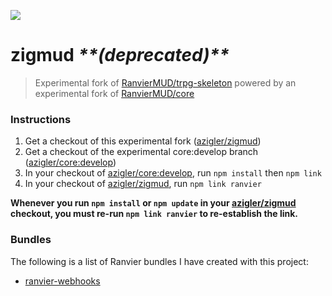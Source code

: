 ![](https://images.prismic.io/andrewzigler/5271ff8a-093f-40ed-a08f-8a2fb3d7764e_zigmud.jpg?ixlib=gatsbyFP&auto=compress%2Cformat&fit=max&q=50&rect=0%2C0%2C1200%2C628&w=1200&h=628)

# zigmud *\*\*(deprecated)\*\**

> Experimental fork of [RanvierMUD/trpg-skeleton](https://github.com/RanvierMUD/trpg-skeleton) powered by an experimental fork of [RanvierMUD/core](https://github.com/azigler/core)

### Instructions

1. Get a checkout of this experimental fork ([azigler/zigmud](https://github.com/azigler/zigmud))
2. Get a checkout of the experimental core:develop branch ([azigler/core:develop](https://github.com/azigler/core/tree/develop))
3. In your checkout of [azigler/core:develop](https://github.com/azigler/core/tree/develop), run `npm install` then `npm link`
4. In your checkout of [azigler/zigmud](https://github.com/azigler/zigmud), run `npm link ranvier`

**Whenever you run `npm install` or `npm update` in your [azigler/zigmud](https://github.com/azigler/zigmud) checkout, you must re-run `npm link ranvier` to re-establish the link.**

### Bundles

The following is a list of Ranvier bundles I have created with this project:

- [ranvier-webhooks](https://github.com/azigler/ranvier-webhooks)
